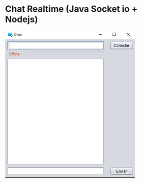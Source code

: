 # Chat Realtime (Java Socket io + Nodejs)

<p aling="center">
    <img src="preview.png" alt="">
</p>